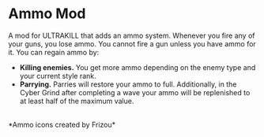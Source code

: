 # Ammo Mod
A mod for ULTRAKILL that adds an ammo system. 
Whenever you fire any of your guns, you lose ammo. 
You cannot fire a gun unless you have ammo for it. 
You can regain ammo by:
- **Killing enemies.** You get more ammo depending on the enemy type and your current style rank.
- **Parrying.** Parries will restore your ammo to full.
Additionally, in the Cyber Grind after completing a wave your ammo will be replenished to at least half of the maximum value.<br/>
<br/>
*Ammo icons created by Frizou*